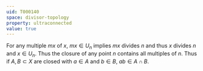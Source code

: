 ```yaml
---
uid: T000140
space: divisor-topology
property: ultraconnected
value: true
---
```

For any multiple $mx$ of $x$, $mx \in U_n$ implies $mx$ divides $n$ and thus $x$ divides $n$ and $x \in U_n$. Thus the closure of any point $n$ contains all multiples of $n$. Thus if $A,B \subset X$ are closed with $a \in A$ and $b \in B$, $ab \in A \cap B$.

